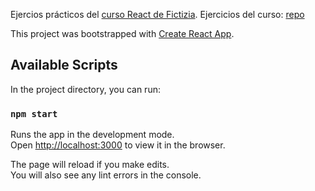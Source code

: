 Ejercios prácticos del [curso React de Fictizia](https://github.com/zamarrowski/Curso-React-Redux).
Ejercicios del curso: [repo](https://github.com/rooberman/Curso-React-Fictizia)

This project was bootstrapped with [Create React App](https://github.com/facebook/create-react-app).

## Available Scripts

In the project directory, you can run:

### `npm start`

Runs the app in the development mode.<br />
Open [http://localhost:3000](http://localhost:3000) to view it in the browser.

The page will reload if you make edits.<br />
You will also see any lint errors in the console.

